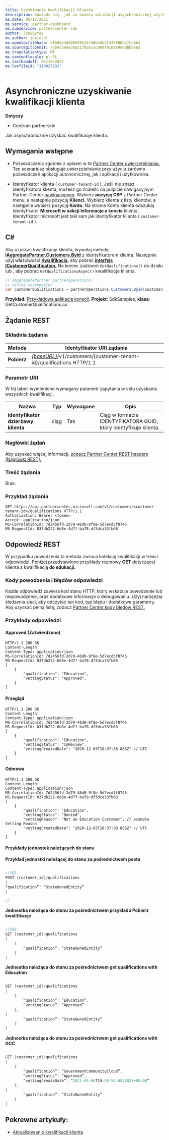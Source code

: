 ```yaml
---
title: Uzyskiwanie kwalifikacji klienta
description: Dowiedz się, jak za pomocą walidacji asynchronicznej uzyskać kwalifikację klienta za pośrednictwem Partner Center API. Partnerzy mogą używać tego do weryfikowania klientów edukacyjnych.
ms.date: 05/17/2021
ms.service: partner-dashboard
ms.subservice: partnercenter-sdk
author: JoeyBytes
ms.author: jobiesel
ms.openlocfilehash: df605e4d400d29e14fd0b44bef34f88bbc7ca8b2
ms.sourcegitcommit: 7d59c58ee36b217bd5cac089f918059e9dbb8a62
ms.translationtype: MT
ms.contentlocale: pl-PL
ms.lasthandoff: 05/19/2021
ms.locfileid: "110027932"
---
```

# <a name="get-a-customers-qualification-asynchronously"></a>Asynchroniczne uzyskiwanie kwalifikacji klienta

**Dotyczy**

- Centrum partnerskie

Jak asynchronicznie uzyskać kwalifikacje klienta.

## <a name="prerequisites"></a>Wymagania wstępne

- Poświadczenia zgodnie z opisem w te [Partner Center uwierzytelniania.](partner-center-authentication.md) Ten scenariusz obsługuje uwierzytelnianie przy użyciu zarówno poświadczeń aplikacji autonomicznej, jak i aplikacji i użytkownika.

- Identyfikator klienta ( `customer-tenant-id` ). Jeśli nie znasz identyfikatora klienta, możesz go znaleźć na pulpicie nawigacyjnym Partner Center [nawigacyjnym](https://partner.microsoft.com/dashboard). Wybierz **pozycję CSP** z Partner Center menu, a następnie pozycję **Klienci.** Wybierz klienta z listy klientów, a następnie wybierz pozycję **Konto**. Na stronie Konto klienta odszukaj identyfikator **Microsoft w** **sekcji Informacje o koncie** klienta. Identyfikator microsoft jest taki sam jak identyfikator klienta ( `customer-tenant-id` ).

## <a name="c"></a>C\#

Aby uzyskać kwalifikacje klienta, wywołaj metodę [**IAggregatePartner.Customers.ById**](/dotnet/api/microsoft.store.partnercenter.customers.icustomercollection.byid) z identyfikatorem klienta. Następnie użyj właściwości [**Kwalifikacja,**](/dotnet/api/microsoft.store.partnercenter.customers.icustomer.qualification) aby pobrać [**interfejs ICustomerQualification.**](/dotnet/api/microsoft.store.partnercenter.qualification.icustomerqualification) Na koniec zadzwoń `GetQualifications()` do działu lub , aby pobrać `GetQualificationsAsync()` kwalifikacje klienta.

``` csharp
// IAggregatePartner partnerOperations;
// string customerId;
var customerQualifications = partnerOperations.Customers.ById(customerId).Qualification.GetQualifications();
```

**Przykład:** [Przykładowa aplikacja konsoli](https://github.com/microsoft/Partner-Center-DotNet-Samples). **Projekt**: SdkSamples, **klasa**: GetCustomerQualifications.cs

## <a name="rest-request"></a>Żądanie REST

### <a name="request-syntax"></a>Składnia żądania

| Metoda  | Identyfikator URI żądania                                                                                          |
|---------|------------------------------------------------------------------------------------------------------|
| **Pobierz** | [*{baseURL}*](partner-center-rest-urls.md)/v1/customers/{customer-tenant-id}/qualifications HTTP/1.1 |

### <a name="uri-parameter"></a>Parametr URI

W tej tabeli wymieniono wymagany parametr zapytania w celu uzyskania wszystkich kwalifikacji.

| Nazwa               | Typ   | Wymagane | Opis                                           |
|--------------------|--------|----------|-------------------------------------------------------|
| **identyfikator dzierżawy klienta** | ciąg | Tak      | Ciąg w formacie IDENTYFIKATORA GUID, który identyfikuje klienta. |

### <a name="request-headers"></a>Nagłówki żądań

Aby uzyskać więcej informacji, [zobacz Partner Center REST headers (Nagłówki REST).](headers.md)

### <a name="request-body"></a>Treść żądania

Brak.

### <a name="request-example"></a>Przykład żądania

```http
GET https://api.partnercenter.microsoft.com/v1/customers/<customer-tenant-id>/qualifications HTTP/1.1
Authorization: Bearer <token>
Accept: application/json
MS-CorrelationId: 7d2456fd-2d79-46d0-9f8e-5d7ecd5f8745
MS-RequestId: 037db222-6d8e-4d7f-ba78-df3dca33fb68
```

## <a name="rest-response"></a>Odpowiedź REST

W przypadku powodzenia ta metoda zwraca kolekcję kwalifikacji w treści odpowiedzi.  Poniżej przedstawiono przykłady rozmowy **GET** dotyczącej klienta z kwalifikacją **do edukacji.**

### <a name="response-success-and-error-codes"></a>Kody powodzenia i błędów odpowiedzi

Każda odpowiedź zawiera kod stanu HTTP, który wskazuje powodzenie lub niepowodzenie, oraz dodatkowe informacje o debugowaniu. Użyj narzędzia śledzenia sieci, aby odczytać ten kod, typ błędu i dodatkowe parametry. Aby uzyskać pełną listę, zobacz [Partner Center kody błędów REST.](error-codes.md)

### <a name="response-examples"></a>Przykłady odpowiedzi

#### <a name="approved"></a>Approved (Zatwierdzono)

```http
HTTP/1.1 200 OK
Content-Length:
Content-Type: application/json
MS-CorrelationId: 7d2456fd-2d79-46d0-9f8e-5d7ecd5f8745
MS-RequestId: 037db222-6d8e-4d7f-ba78-df3dca33fb68
[
    {
        "qualification": "Education",
        "vettingStatus": "Approved",
    }
]

```

#### <a name="in-review"></a>Przegląd

```http
HTTP/1.1 200 OK
Content-Length:
Content-Type: application/json
MS-CorrelationId: 7d2456fd-2d79-46d0-9f8e-5d7ecd5f8745
MS-RequestId: 037db222-6d8e-4d7f-ba78-df3dca33fb68
[
    {
        "qualification": "Education",
        "vettingStatus": "InReview",
        "vettingCreatedDate": "2020-12-03T10:37:38.885Z" // UTC
    }
]

```

#### <a name="denied"></a>Odmowa

```http
HTTP/1.1 200 OK
Content-Length:
Content-Type: application/json
MS-CorrelationId: 7d2456fd-2d79-46d0-9f8e-5d7ecd5f8745
MS-RequestId: 037db222-6d8e-4d7f-ba78-df3dca33fb68
[
    {
        "qualification": "Education",
        "vettingStatus": "Denied",
        "vettingReason": "Not an Education Customer", // example Vetting Reason
        "vettingCreatedDate": "2020-12-03T10:37:38.885Z" // UTC
    }
]

```

#### <a name="state-owned-entity-samples"></a>Przykłady jednostek należących do stanu

**Przykład jednostki należącej do stanu za pośrednictwem posta**

```csharp

//SOE
POST {customer_id}/qualifications
{
“qualification”: “StateOwnedEntity”
}

//

```

**Jednostka należąca do stanu za pośrednictwem przykładu Pobierz kwalifikacje**

```csharp

//SOE:
GET {customer_id}/qualifications
[
    {
        “qualification”: “StateOwnedEntity”
    }
]

```

**Jednostka należąca do stanu za pośrednictwem get qualifications with Education**

```csharp

GET {customer_id}/qualifications
[
    {
        “qualification”: “Education”,
        “vettingStatus”: “Approved”
    },
{
        “qualification”: “StateOwnedEntity”
    }
]

```

**Jednostka należąca do stanu za pośrednictwem get qualifications with GCC**

```csharp

GET {customer_id}/qualifications
[
    {
        “qualification”: “GovernmentCommunityCloud”,
        “vettingStatus”: “Approved”,
        “vettingCreateDate”: “2021-05-06T19:59:56.6832021+00:00”
    },
{
        “qualification”: “StateOwnedEntity”
    }
]

```

## <a name="related-articles"></a>Pokrewne artykuły:

- [Aktualizowanie kwalifikacji klienta](./update-customer-qualification-asynchronous.md)
